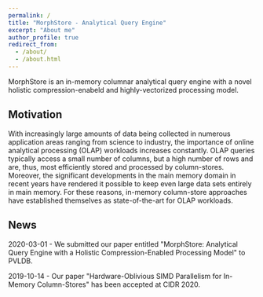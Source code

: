 ```yaml
---
permalink: /
title: "MorphStore - Analytical Query Engine"
excerpt: "About me"
author_profile: true
redirect_from: 
  - /about/
  - /about.html
---
```


MorphStore is an in-memory columnar analytical query engine with a novel holistic compression-enabeld and highly-vectorized processing model. 

## Motivation
With increasingly large amounts of data being collected in numerous application areas ranging from science to industry, the importance of online analytical processing (OLAP) workloads increases constantly. OLAP queries typically access a small number of columns, but a high number of rows and are, thus, most efficiently stored and processed by column-stores. Moreover, the significant developments in the main memory domain in recent years have rendered it possible to keep even large data sets entirely in main memory. For these reasons, in-memory column-store approaches have established themselves as state-of-the-art for OLAP workloads. 

## News
2020-03-01 - We submitted our paper entitled "MorphStore: Analytical Query Engine with a Holistic Compression-Enabled Processing Model" to PVLDB.

2019-10-14 - Our paper "Hardware-Oblivious SIMD Parallelism for In-Memory Column-Stores" has been accepted at CIDR 2020.
